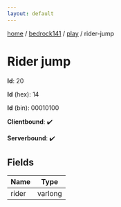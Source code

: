 ```yaml
---
layout: default
---
```


[home](/)  /  [bedrock141](/protocol/bedrock141)  /  [play](/protocol/bedrock141/play)  /  rider-jump

# Rider jump

**Id**: 20

**Id** (hex): 14

**Id** (bin): 00010100

**Clientbound**: ✔️

**Serverbound**: ✔️

## Fields

Name | Type
---|---
rider | varlong

